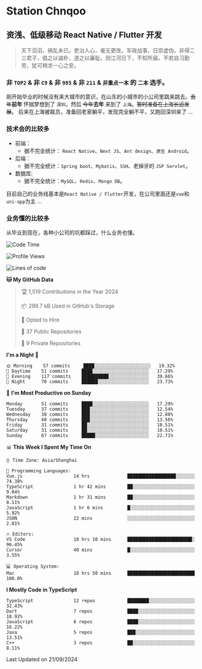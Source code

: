 # Station Chnqoo

## 资浅、低级移动 React Native / Flutter 开发

> 天下滔滔，祸乱未已。吏治人心，毫无更改。军政战事，日崇虚伪。非得二三君子，倡之以诚朴，道之以廉耻。则江河日下，不知所届。不若自习勤劳，犹可稍求一心之安。

### 非 `TOP2` & 非 `C9` & 非 `985` & 非 `211` & `非重点一本` 的 `二本` 选手。

刚开始毕业的时候没有来大城市的意识，在山东的小城市的小公司里跳来跳去。~~去年~~**前年** 怀揣梦想到了 `深圳`，然后 ~~今年~~**去年** 来到了 `上海`。~~暂时准备在上海长远发展~~。
后来在上海被裁员，准备回老家躺平，发现完全躺不平，又跑回深圳来了 ...

### 技术会的比较多

- 前端：
  - 据不完全统计： `React Native`、`Next JS`、`Ant design`、`原生 Android`。
- 后端：
  - 据不完全统计：`Spring boot`、`Mybatis`、`SSH`、老掉牙的 `JSP Servlet`。
- 数据库:
  - 据不完全统计：`MySQL`、`Redis`、`Mongo DB`。

目前自己的业务线基本是`React Native / Flutter`开发，在公司里面还是`vue`和`uni-app`为主 ...

### 业务懂的比较多

从毕业到现在，各种小公司的坑都踩过，什么业务也懂。

<!--START_SECTION:waka-->
![Code Time](http://img.shields.io/badge/Code%20Time-6%2C090%20hrs%2047%20mins-blue)

![Profile Views](http://img.shields.io/badge/Profile%20Views-0-blue)

![Lines of code](https://img.shields.io/badge/From%20Hello%20World%20I%27ve%20Written-347%20Thousand%20lines%20of%20code-blue)

**🐱 My GitHub Data** 

> 🏆 1,519 Contributions in the Year 2024
 > 
> 📦 299.7 kB Used in GitHub's Storage 
 > 
> 💼 Opted to Hire
 > 
> 📜 37 Public Repositories 
 > 
> 🔑 9 Private Repositories  
 > 
**I'm a Night 🦉** 

```text
🌞 Morning    57 commits     ████░░░░░░░░░░░░░░░░░░░░░   19.32% 
🌆 Daytime    51 commits     ████░░░░░░░░░░░░░░░░░░░░░   17.29% 
🌃 Evening    117 commits    ██████████░░░░░░░░░░░░░░░   39.66% 
🌙 Night      70 commits     ██████░░░░░░░░░░░░░░░░░░░   23.73%

```
📅 **I'm Most Productive on Sunday** 

```text
Monday       51 commits     ████░░░░░░░░░░░░░░░░░░░░░   17.29% 
Tuesday      37 commits     ███░░░░░░░░░░░░░░░░░░░░░░   12.54% 
Wednesday    38 commits     ███░░░░░░░░░░░░░░░░░░░░░░   12.88% 
Thursday     40 commits     ███░░░░░░░░░░░░░░░░░░░░░░   13.56% 
Friday       31 commits     ██░░░░░░░░░░░░░░░░░░░░░░░   10.51% 
Saturday     31 commits     ██░░░░░░░░░░░░░░░░░░░░░░░   10.51% 
Sunday       67 commits     █████░░░░░░░░░░░░░░░░░░░░   22.71%

```


📊 **This Week I Spent My Time On** 

```text
⌚︎ Time Zone: Asia/Shanghai

💬 Programming Languages: 
Vue.js                   14 hrs              ██████████████████░░░░░░░   74.38% 
TypeScript               1 hr 42 mins        ██░░░░░░░░░░░░░░░░░░░░░░░   9.04% 
Markdown                 1 hr 31 mins        ██░░░░░░░░░░░░░░░░░░░░░░░   8.11% 
JavaScript               1 hr 6 mins         █░░░░░░░░░░░░░░░░░░░░░░░░   5.92% 
JSON                     22 mins             ░░░░░░░░░░░░░░░░░░░░░░░░░   2.01%

🔥 Editors: 
VS Code                  18 hrs 10 mins      ████████████████████████░   96.45% 
Cursor                   40 mins             █░░░░░░░░░░░░░░░░░░░░░░░░   3.55%

💻 Operating System: 
Mac                      18 hrs 50 mins      █████████████████████████   100.0%

```

**I Mostly Code in TypeScript** 

```text
TypeScript               12 repos            ████████░░░░░░░░░░░░░░░░░   32.43% 
Dart                     7 repos             ████░░░░░░░░░░░░░░░░░░░░░   18.92% 
JavaScript               6 repos             ████░░░░░░░░░░░░░░░░░░░░░   16.22% 
Java                     5 repos             ███░░░░░░░░░░░░░░░░░░░░░░   13.51% 
C++                      3 repos             ██░░░░░░░░░░░░░░░░░░░░░░░   8.11%

```



 Last Updated on 21/09/2024
<!--END_SECTION:waka-->

<!---
ChenqiaoStation/ChenqiaoStation is a ✨ special ✨ repository because its `README.md` (this file) appears on your GitHub profile.
You can click the Preview link to take a look at your changes.
--->
